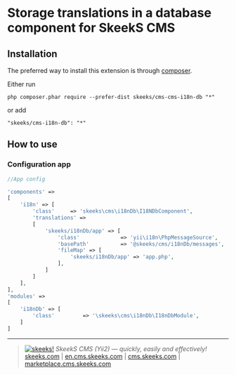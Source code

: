 Storage translations in a database component for SkeekS CMS
===================================

Installation
------------

The preferred way to install this extension is through [composer](http://getcomposer.org/download/).

Either run

```
php composer.phar require --prefer-dist skeeks/cms-cms-i18n-db "*"
```

or add

```
"skeeks/cms-i18n-db": "*"
```


How to use
----------

### Configuration app
```php
//App config

'components' =>
[
    'i18n' => [
        'class'     => 'skeeks\cms\i18nDb\I18NDbComponent',
        'translations' =>
        [
            'skeeks/i18nDb/app' => [
                'class'             => 'yii\i18n\PhpMessageSource',
                'basePath'          => '@skeeks/cms/i18nDb/messages',
                'fileMap' => [
                    'skeeks/i18nDb/app' => 'app.php',
                ],
            ]
        ]
    ],
],
'modules' =>
[
    'i18nDb' => [
        'class'         => '\skeeks\cms\i18nDb\I18nDbModule',
    ]
]

```

___

> [![skeeks!](https://gravatar.com/userimage/74431132/13d04d83218593564422770b616e5622.jpg)](http://skeeks.com)
<i>SkeekS CMS (Yii2) — quickly, easily and effectively!</i>
[skeeks.com](http://skeeks.com) | [en.cms.skeeks.com](http://en.cms.skeeks.com) | [cms.skeeks.com](http://cms.skeeks.com) | [marketplace.cms.skeeks.com](http://marketplace.cms.skeeks.com)


